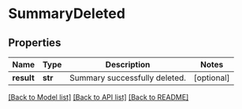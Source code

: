 # SummaryDeleted

## Properties
Name | Type | Description | Notes
------------ | ------------- | ------------- | -------------
**result** | **str** | Summary successfully deleted. | [optional] 

[[Back to Model list]](../README.md#documentation-for-models) [[Back to API list]](../README.md#documentation-for-api-endpoints) [[Back to README]](../README.md)

